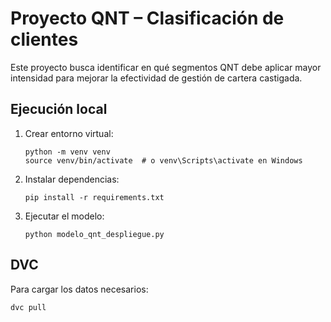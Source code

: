 # Proyecto QNT – Clasificación de clientes

Este proyecto busca identificar en qué segmentos QNT debe aplicar mayor intensidad para mejorar la efectividad de gestión de cartera castigada.

## Ejecución local

1. Crear entorno virtual:
   ```
   python -m venv venv
   source venv/bin/activate  # o venv\Scripts\activate en Windows
   ```

2. Instalar dependencias:
   ```
   pip install -r requirements.txt
   ```

3. Ejecutar el modelo:
   ```
   python modelo_qnt_despliegue.py
   ```

## DVC

Para cargar los datos necesarios:
```
dvc pull
```

